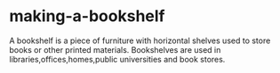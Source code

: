 # making-a-bookshelf
A bookshelf is a piece of furniture with horizontal shelves used to store books or other printed materials. 
Bookshelves are used in libraries,offices,homes,public universities and book stores.
